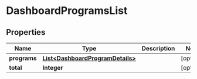 
# DashboardProgramsList

## Properties
Name | Type | Description | Notes
------------ | ------------- | ------------- | -------------
**programs** | [**List&lt;DashboardProgramDetails&gt;**](DashboardProgramDetails.md) |  |  [optional]
**total** | **Integer** |  |  [optional]



